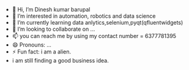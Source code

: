 - 👋 Hi, I’m Dinesh kumar barupal
- 👀 I’m interested in automation, robotics and data science
- 🌱 I’m currently learning data anlytics,selenium,pyqt(qfluentwidgets)
- 💞️ I’m looking to collaborate on ...
- 📫 you can reach me by using my contact number = 6377781395
- 😄 Pronouns: ...
- ⚡ Fun fact: i am a alien.
- i am still finding a good business idea. 


<!---
Dineshkumarbarupal/Dineshkumarbarupal is a ✨ special ✨ repository because its `README.md` (this file) appears on your GitHub profile.
You can click the Preview link to take a look at your changes.

--->
